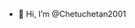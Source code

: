 - 👋 Hi, I’m @Chetuchetan2001

<!---
Chetuchetan2001/Chetuchetan2001 is a ✨ special ✨ repository because its `README.md` (this file) appears on your GitHub profile.
You can click the Preview link to take a look at your changes.
--->
